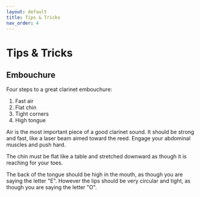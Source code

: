 ```yaml
---
layout: default
title: Tips & Tricks
nav_order: 4
---
```


# Tips & Tricks

## Embouchure
Four steps to a great clarinet embouchure:
1. Fast air
1. Flat chin
3. Tight corners
4. High tongue

Air is the most important piece of a good clarinet sound.  It should be strong
and fast, like a laser beam aimed toward the reed.  Engage your abdominal
muscles and push hard.

The chin must be flat like a table and stretched downward as though it is
reaching for your toes.

The back of the tongue should be high in the mouth, as though you are saying
the letter "E".  However the lips should be very circular and tight, as though
you are saying the letter "O".
